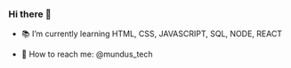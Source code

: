 ### Hi there 👋


- 📚 I’m currently learning HTML, CSS, JAVASCRIPT, SQL, NODE, REACT

- 📱 How to reach me: @mundus_tech

